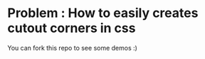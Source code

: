 # Problem : How to easily creates cutout corners in css
You can fork this repo to see some demos :)
